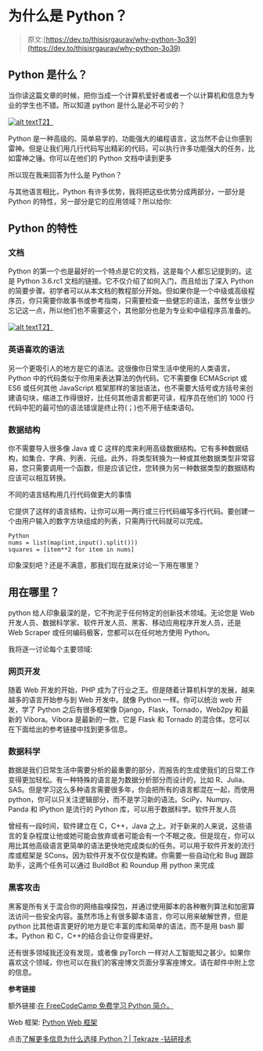 # 为什么是 Python？

> 原文:[https://dev.to/thisisrgaurav/why-python-3o39](https://dev.to/thisisrgaurav/why-python-3o39)

## Python 是什么？

当你读这篇文章的时候，把你当成一个计算机爱好者或者一个以计算机和信息为专业的学生也不错。所以知道 python 是什么是必不可少的？

[![alt text](../Images/57f94556c8ee480073f1f090e1f3e834.png "Being High Level")T2】](https://res.cloudinary.com/practicaldev/image/fetch/s--wgTIVg_z--/c_limit%2Cf_auto%2Cfl_progressive%2Cq_auto%2Cw_880/https://img.devrant.com/devrant/rant/r_389776_tqMPa.jpg)

Python 是一种高级的、简单易学的、功能强大的编程语言，这当然不会让你感到雷神。但是让我们用几行代码写出精彩的代码，可以执行许多功能强大的任务，比如雷神之锤。你可以在他们的 Python 文档中读到更多

所以现在我来回答为什么是 Python？

与其他语言相比，Python 有许多优势，我将把这些优势分成两部分，一部分是 Python 的特性，另一部分是它的应用领域？所以给你:

## Python 的特性

### 文档

Python 的第一个也是最好的一个特点是它的文档，这是每个人都忘记提到的。这是 Python 3.6.rc1 文档的链接。它不仅介绍了如何入门，而且给出了深入 Python 的简要步骤。初学者可以从本文档的教程部分开始。但如果你是一个中级或高级程序员，你只需要你故事书或参考指南，只需要检查一些健忘的语法，虽然专业很少忘记这一点，所以他们也不需要这个，其他部分也是为专业和中级程序员准备的。

[![alt text](../Images/72fb84e1f6b2ec32180a1d9cb226ea7b.png "Swag of Python Programmer")T2】](https://res.cloudinary.com/practicaldev/image/fetch/s--w56IXJjx--/c_limit%2Cf_auto%2Cfl_progressive%2Cq_auto%2Cw_880/https://img.devrant.com/devrant/rant/r_760661_jYdxe.jpg)

### 英语喜欢的语法

另一个更吸引人的地方是它的语法。这很像你日常生活中使用的人类语言。Python 中的代码类似于你用来表达算法的伪代码。它不需要像 ECMAScript 或 ES6 或任何其他 JavaScript 框架那样的笨拙语法，也不需要大括号或方括号来创建语句块，缩进工作得很好，比任何其他语言都更可读，程序员在他们的 1000 行代码中犯的最可怕的语法错误是终止符(；)也不用于结束语句。

### 数据结构

你不需要导入很多像 Java 或 C 这样的库来利用高级数据结构。它有多种数据结构，如集合、字典、列表、元组。此外，将类型转换为一种或其他数据类型非常容易，您只需要调用一个函数，但是应该记住，您转换为另一种数据类型的数据结构应该可以相互转换。

不同的语言结构用几行代码做更大的事情

它提供了这样的语言结构，让你可以用一两行或三行代码编写多行代码。要创建一个由用户输入的数字方块组成的列表，只需两行代码就可以完成。

```
Python
nums = list(map(int,input().split()))
squares = [item**2 for item in nums] 
```

印象深刻吧？还是不满意，那我们现在就来讨论一下用在哪里？

## 用在哪里？

python 给人印象最深的是，它不拘泥于任何特定的创新技术领域。无论您是 Web 开发人员、数据科学家、软件开发人员、黑客、移动应用程序开发人员，还是 Web Scraper 或任何编码极客，您都可以在任何地方使用 Python。

我将逐一讨论每个主要领域:

### 网页开发

随着 Web 开发的开始，PHP 成为了行业之王。但是随着计算机科学的发展，越来越多的语言开始参与到 Web 开发中。就像 Python 一样。你可以统治 web 开发，学了 Python 之后有很多框架像 Django，Flask，Tornado，Web2py 和最新的 Vibora。Vibora 是最新的一款，它是 Flask 和 Tornado 的混合体。您可以在下面给出的参考链接中找到更多信息。

### 数据科学

数据是我们日常生活中需要分析的最重要的部分，而报告的生成使我们的日常工作变得更加轻松。有一种特殊的语言是为数据分析部分而设计的，比如 R、Julia、SAS。但是学习这么多种语言需要很多年，你会把所有的语言都混在一起，而使用 python，你可以只关注逻辑部分，而不是学习新的语法。SciPy、Numpy、Panda 和 IPython 是流行的 Python 库，可以用于数据科学。软件开发人员

曾经有一段时间，软件建立在 C，C++，Java 之上。对于新来的人来说，这些语言的复杂程度让他或她可能会放弃或者可能会有一个不眠之夜。但是现在，你可以用比其他高级语言更简单的语法更快地完成类似的任务。可以用于软件开发的流行库或框架是 SCons。因为软件开发不仅仅是构建。你需要一些自动化和 Bug 跟踪助手，这两个任务可以通过 BuildBot 和 Roundup 用 python 来完成

### 黑客攻击

黑客是所有关于混合你的网络盐嗅探包，并通过使用脚本的各种散列算法和加密算法访问一些安全内容。虽然市场上有很多脚本语言，你可以用来破解世界，但是 python 比其他语言更好的地方是它丰富的库和简单的语法，而不是用 bash 脚本。Python 和 C，C++的结合会让你变得更好。

还有很多领域我还没有发现，或者像 pyTorch 一样对人工智能知之甚少。如果你喜欢这个领域，你也可以在我们的客座博文页面分享客座博文。请在邮件中附上您的信息。

**参考链接**

额外链接:[在 FreeCodeCamp 免费学习 Python 简介。](https://www.youtube.com/watch?v=hPECpDHHjoI&feature=youtu.be) 

Web 框架: [Python Web 框架](http://www.mindfiresolutions.com/blog/2018/03/python-web-frameworks-2018/)

点击[了解更多信息为什么选择 Python？| Tekraze -钻研技术](https://tekraze.com/2018/07/why-python/)